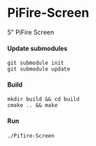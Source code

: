 # PiFire-Screen

5" PiFire Screen

#### Update submodules

```
git submodule init
git submodule update
```

#### Build

```
mkdir build && cd build
cmake .. && make
```

#### Run

```
./Pifire-Screen
```
